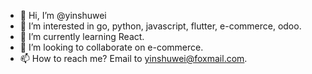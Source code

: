 - 👋 Hi, I’m @yinshuwei
- 👀 I’m interested in go, python, javascript, flutter, e-commerce, odoo.
- 🌱 I’m currently learning React.
- 💞️ I’m looking to collaborate on e-commerce.
- 📫 How to reach me? Email to yinshuwei@foxmail.com.

<!---
yinshuwei/yinshuwei is a ✨ special ✨ repository because its `README.md` (this file) appears on your GitHub profile.
You can click the Preview link to take a look at your changes.
--->
